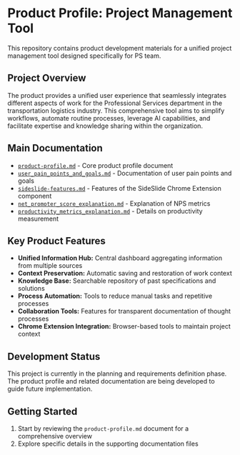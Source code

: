 # Product Profile: Project Management Tool

This repository contains product development materials for a unified project management tool designed specifically for PS team.

## Project Overview

The product provides a unified user experience that seamlessly integrates different aspects of work for the Professional Services department in the transportation logistics industry. This comprehensive tool aims to simplify workflows, automate routine processes, leverage AI capabilities, and facilitate expertise and knowledge sharing within the organization.


## Main Documentation

- [`product-profile.md`](product-profile.md) - Core product profile document
- [`user_pain_points_and_goals.md`](user_pain_points_and_goals.md) - Documentation of user pain points and goals
- [`sideslide-features.md`](sideslide-features.md) - Features of the SideSlide Chrome Extension component 
- [`net_promoter_score_explanation.md`](net_promoter_score_explanation.md) - Explanation of NPS metrics 
- [`productivity_metrics_explanation.md`](productivity_metrics_explanation.md) - Details on productivity measurement

## Key Product Features

- **Unified Information Hub:** Central dashboard aggregating information from multiple sources
- **Context Preservation:** Automatic saving and restoration of work context
- **Knowledge Base:** Searchable repository of past specifications and solutions
- **Process Automation:** Tools to reduce manual tasks and repetitive processes
- **Collaboration Tools:** Features for transparent documentation of thought processes
- **Chrome Extension Integration:** Browser-based tools to maintain project context

## Development Status

This project is currently in the planning and requirements definition phase. The product profile and related documentation are being developed to guide future implementation.

## Getting Started

1. Start by reviewing the `product-profile.md` document for a comprehensive overview
2. Explore specific details in the supporting documentation files